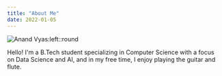 ```yaml
---
title: "About Me"
date: 2022-01-05
---
```


![Anand Vyas:left::round](/images/profile.png)

Hello! I'm a B.Tech student specializing in Computer Science with a focus on Data Science and AI, and in my free time, I enjoy playing the guitar and flute.